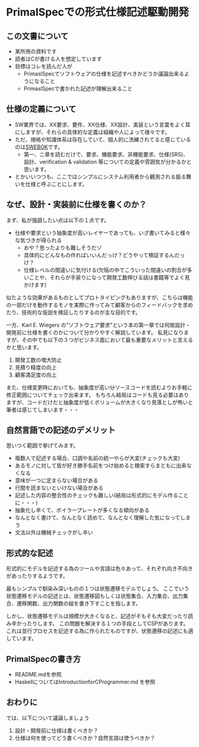 PrimalSpecでの形式仕様記述駆動開発
===================================

この文書について
-----------------

* 某所用の資料です
* 読者はCが書ける人を想定しています
* 目標はコレを読んだ人が
    * PrimaslSpecでソフトウェアの仕様を記述すべきかどうか議論出来るようになること
    * PrimaslSpecで書かれた記述が理解出来ること


仕様の定義について
-------------------

* SW業界では、XX要求、要件、XX仕様、XX設計、実装という言葉をよく耳にしますが、それらの具体的な定義は組織や人によって様々です。
* ただ、規格や知識体系は存在していて、個人的に洗練されてると感じているのは[SWEBOK](http://swebokwiki.org/)です。
    * 第一、ニ章を読むだけで、要求、機能要求、非機能要求、仕様(SRS)、設計、verification & validation 等についての定義や雰囲気が分かるかと思います。
* とかいいつつも、ここではシンプルにシステム利用者から観測される振る舞いを仕様と呼ぶことにします。


なぜ、設計・実装前に仕様を書くのか？
--------------------------------------

まず、私が強調したい点は以下の１点です。

* 仕様や要求という抽象度が高いレイヤーであっても、いざ書いてみると様々な気づきが得られる
    * おや？思ったよりも難しそうだゾ
    * 具体的にどんなもの作ればいいんだっけ？どうやって検証するんだっけ？
    * 仕様レベルの間違いに気付ける(欠陥の中でこういった間違いの割合が多いことや、それらが手戻りになって開発工数伸びる話は書籍等でよく見かけます)

似たような効果があるものとしてプロトタイピングもありますが、こちらは機能の一部だけを動作するモノを実際に作ってみて顧客からのフィードバックを求めたり、技術的な仮説を検証したりするのが主な目的です。

一方、Karl E. Wiegers の"ソフトウェア要求"という本の第一章では何故設計・開発前に仕様を書くのかについて分かりやすく解説しています。
私見になりますが、その中でも以下の３つがビジネス面において最も重要なメリットと言えるかと思います。

1. 開発工数の増大防止
2. 見積り精度の向上
3. 顧客満足度の向上

また、仕様変更時においても、抽象度が高い分ソースコードを読むよりお手軽に修正範囲についてチェック出来ます。
もちろん結局はコードも見る必要はありますが、コードだけだと抽象度が低くボリュームが大きくなり見落としが怖いと筆者は感じてしまいます・・・


自然言語での記述のデメリット
-------------------------

思いつく範囲で挙げてみます。

* 複数人で記述する場合、口調や名前の統一やらが大変(チェックも大変)
* あるモノに対して皆が好き勝手名前をつけ始めると検索すらまともに出来なくなる
* 意味が一つに定まらない場合がある
* 行間を読まないといけない場合がある
* 記述した内容の整合性のチェックも難しい(結局は形式的にモデル作ることに・・・)
* 抽象化し辛くて、ボイラープレートが多くなる傾向がある
* なんとなく書けて、なんとなく読めて、なんとなく理解した気になってしまう
* 文法以外は機械チェックがし辛い


形式的な記述
-------------------------

形式的にモデルを記述する為のツールや言語は色々あって、それぞれ向き不向きがあったりするようです。

最もシンプルで馴染み深いものの１つは状態遷移モデルでしょう。
ここでいう状態遷移モデルの記述とは、状態遷移図もしくは状態集合、入力集合、出力集合、遷移関数、出力関数の組を書き下すことを指します。

しかし、状態遷移モデルは規模が大きくなると、記述がそもそも大変だったり読み辛かったりします。
この問題を解決する１つの手段としてCSPがあります。これは並行プロセスを記述する為に作られたものですが、状態遷移の記述にも適しています。

PrimalSpecの書き方
-------------------

* README.mdを参照
* HaskellについてはIntroductionforCProgrammer.md を参照

おわりに
-----------

では、以下について議論しましょう

1. 設計・開発前に仕様は書くべきか？
1. 仕様は何を使ってどう書くべきか？自然言語は使うべきか？

